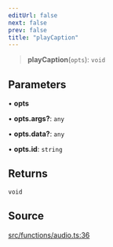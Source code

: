 ```yaml
---
editUrl: false
next: false
prev: false
title: "playCaption"
---
```


> **playCaption**(`opts`): `void`

## Parameters

• **opts**

• **opts.args?**: `any`

• **opts.data?**: `any`

• **opts.id**: `string`

## Returns

`void`

## Source

[src/functions/audio.ts:36](https://github.com/relishinc/dill-pixel/blob/10f512f7f577ca5e74162827f11215b28df5ca97/src/functions/audio.ts#L36)
